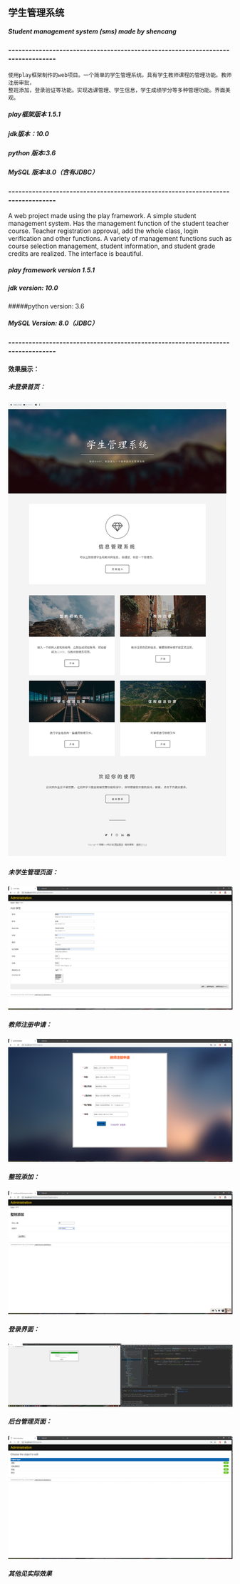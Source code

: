  
## **学生管理系统**
##### Student management system (sms) made by shencang
### -------------------------------------------------------------------------------
    使用play框架制作的web项目。一个简单的学生管理系统。具有学生教师课程的管理功能。教师注册审批，
    整班添加，登录验证等功能。实现选课管理、学生信息，学生成绩学分等多种管理功能。界面美观。
##### play框架版本 1.5.1 
##### jdk版本：10.0
##### python 版本:3.6
##### MySQL 版本:8.0（含有JDBC）
### -------------------------------------------------------------------------------
   A web project made using the play framework. A simple student management system. Has the management function of the student teacher   course. Teacher registration approval, add the whole class, login verification and other functions. A variety of management functions such as course selection management, student information, and student grade credits are realized. The interface is beautiful.
##### play framework version 1.5.1
##### jdk version: 10.0
#####python version: 3.6
##### MySQL Version: 8.0（JDBC）
### -------------------------------------------------------------------------------
#### 效果展示：
##### 未登录首页：
![image](https://github.com/shencang/SMS/blob/master/runphoto/学生管理系统首页.png)
##### 未学生管理页面：
![image](https://github.com/shencang/SMS/blob/master/runphoto/学生注册和管理.png)
##### 教师注册申请：
![image](https://github.com/shencang/SMS/blob/master/runphoto/教师注册申请.png)
##### 整班添加：
![image](https://github.com/shencang/SMS/blob/master/runphoto/整班添加1.png)
##### 登录界面：
![image](https://github.com/shencang/SMS/blob/master/runphoto/登录界面.png)
##### 后台管理页面：
![image](https://github.com/shencang/SMS/blob/master/runphoto/管理后台.png)
##### 其他见实际效果